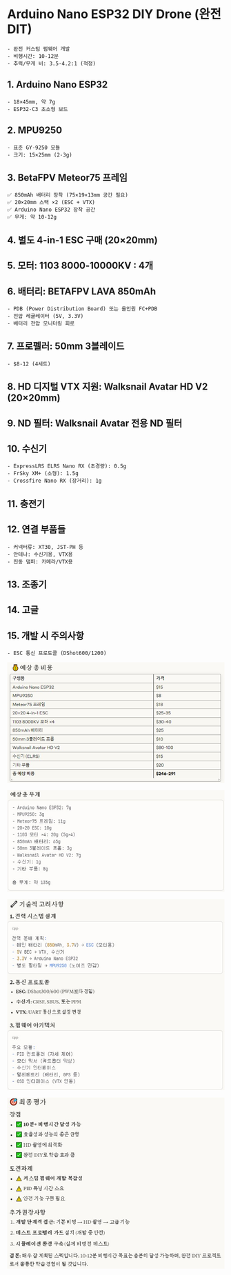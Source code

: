 # Arduino Nano ESP32 DIY Drone (완전 DIT)
    - 완전 커스텀 펌웨어 개발
    - 비행시간: 10-12분
    - 추력/무게 비: 3.5-4.2:1 (적정)

## 1. Arduino Nano ESP32
    - 18×45mm, 약 7g
    - ESP32-C3 초소형 보드

## 2. MPU9250
    - 표준 GY-9250 모듈
    - 크기: 15×25mm (2-3g)

## 3. BetaFPV Meteor75 프레임
    ✅ 850mAh 배터리 장착 (75×19×13mm 공간 필요)
    ✅ 20×20mm 스택 ×2 (ESC + VTX)
    ✅ Arduino Nano ESP32 장착 공간
    ✅ 무게: 약 10-12g

## 4. 별도 4-in-1 ESC 구매 (20×20mm)

## 5. 모터: 1103 8000-10000KV : 4개

## 6. 배터리: BETAFPV LAVA 850mAh
    - PDB (Power Distribution Board) 또는 올인원 FC+PDB
    - 전압 레귤레이터 (5V, 3.3V)
    - 배터리 전압 모니터링 회로

## 7. 프로펠러: 50mm 3블레이드
    - $8-12 (4세트)

## 8. HD 디지털 VTX 지원: Walksnail Avatar HD V2 (20×20mm)

## 9. ND 필터: Walksnail Avatar 전용 ND 필터

## 10. 수신기
    - ExpressLRS ELRS Nano RX (초경량): 0.5g
    - FrSky XM+ (소형): 1.5g  
    - Crossfire Nano RX (장거리): 1g

## 11. 충전기

## 12. 연결 부품들
    - 커넥터류: XT30, JST-PH 등
    - 안테나: 수신기용, VTX용
    - 진동 댐퍼: 카메라/VTX용

## 13. 조종기

## 14. 고글

## 15. 개발 시 주의사항
    - ESC 통신 프로토콜 (DShot600/1200)

![예상 총비용](./images/10.예상-총비용.jpg)

![예상 총무게](./images/10.예상-총무게.jpg)

![기술적 고려사항](./images/10.기술적-고려사항.jpg)

![최종평가](./images/10.최종-평가.jpg)